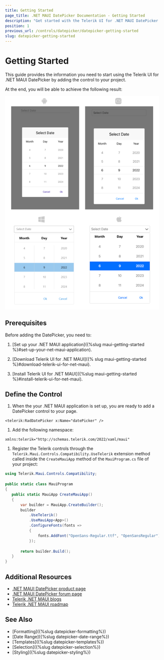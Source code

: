 ```yaml
---
title: Getting Started
page_title: .NET MAUI DatePicker Documentation - Getting Started
description: "Get started with the Telerik UI for .NET MAUI DatePicker and add the control to your .NET MAUI project."
position: 1
previous_url: /controls/datepicker/datepicker-getting-started
slug: datepicker-getting-started
---
```


# Getting Started

This guide provides the information you need to start using the Telerik UI for .NET MAUI DatePicker by adding the control to your project.

At the end, you will be able to achieve the following result:

![DatePicker Getting Started](images/datepicker_getting_started.png)

## Prerequisites

Before adding the DatePicker, you need to:

1. [Set up your .NET MAUI application]({%slug maui-getting-started %}#set-up-your-net-maui-application).

1. [Download Telerik UI for .NET MAUI]({% slug maui-getting-started %}#download-telerik-ui-for-net-maui).

1. [Install Telerik UI for .NET MAUI]({%slug maui-getting-started %}#install-telerik-ui-for-net-maui).

## Define the Control

1. When the your .NET MAUI application is set up, you are ready to add a DatePicker control to your page.

 ```XAML
<telerik:RadDatePicker x:Name="datePicker" />
 ```

1. Add the following namespace:

 ```XAML
xmlns:telerik="http://schemas.telerik.com/2022/xaml/maui"
 ```

1. Register the Telerik controls through the `Telerik.Maui.Controls.Compatibility.UseTelerik` extension method called inside the `CreateMauiApp` method of the `MauiProgram.cs` file of your project:

 ```C#
 using Telerik.Maui.Controls.Compatibility;

 public static class MauiProgram
 {
	public static MauiApp CreateMauiApp()
	{
		var builder = MauiApp.CreateBuilder();
		builder
			.UseTelerik()
			.UseMauiApp<App>()
			.ConfigureFonts(fonts =>
			{
				fonts.AddFont("OpenSans-Regular.ttf", "OpenSansRegular");
			});

		return builder.Build();
	}
 }           
 ```


## Additional Resources

- [.NET MAUI DatePicker product page](https://www.telerik.com/maui-ui/datepicker)
- [.NET MAUI DatePicker forum page](https://www.telerik.com/forums/maui?tagId=1853)
- [Telerik .NET MAUI blogs](https://www.telerik.com/blogs/mobile-net-maui)
- [Telerik .NET MAUI roadmap](https://www.telerik.com/support/whats-new/maui-ui/roadmap)


## See Also

- [Formatting]({%slug datepicker-formatting%})
- [Date Range]({%slug datepicker-date-range%})
- [Templates]({%slug datepicker-templates%})
- [Selection]({%slug datepicker-selection%})
- [Styling]({%slug datepicker-styling%})
